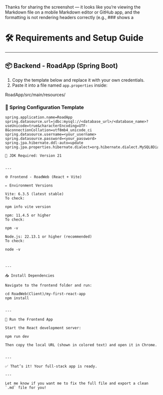 Thanks for sharing the screenshot — it looks like you’re viewing the Markdown file on a mobile Markdown editor or GitHub app, and the formatting is not rendering headers correctly (e.g., ### shows a

# 🛠️ Requirements and Setup Guide

---

## 📦 Backend - RoadApp (Spring Boot)

1. Copy the template below and replace it with your own credentials.
2. Paste it into a file named `app.properties` inside:

RoadApp/src/main/resources/

### 🔧 Spring Configuration Template

```properties
spring.application.name=RoadApp
spring.datasource.url=jdbc:mysql://<database_url>/<database_name>?useUnicode=true&characterEncoding=UTF-8&connectionCollation=utf8mb4_unicode_ci
spring.datasource.username=<your_username>
spring.datasource.password=<your_password>
spring.jpa.hibernate.ddl-auto=update
spring.jpa.properties.hibernate.dialect=org.hibernate.dialect.MySQL8Dialect

📌 JDK Required: Version 21


---

🌐 Frontend - RoadWeb (React + Vite)

✏️ Environment Versions

Vite: 6.3.5 (latest stable)
To check:

npm info vite version

npm: 11.4.5 or higher
To check:

npm -v

Node.js: 22.13.1 or higher (recommended)
To check:

node -v



---

📥 Install Dependencies

Navigate to the frontend folder and run:

cd RoadWeb(Client)/my-first-react-app
npm install


---

🚀 Run the Frontend App

Start the React development server:

npm run dev

Then copy the local URL (shown in colored text) and open it in Chrome.


---

✅ That’s it! Your full-stack app is ready.

---

Let me know if you want me to fix the full file and export a clean `.md` file for you!

